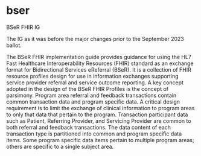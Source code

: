 # bser
BSeR FHIR IG

The IG as it was before the major changes prior to the September 2023 ballot.

The BSeR FHIR implementation guide provides guidance for using the HL7 Fast Healthcare Interoperability Resources (FHIR) standard as an exchange format for Bidirectional Services eReferral (BSeR). It is a collection of FHIR resource profiles design for use in information exchanges supporting service provider referral and service outcome reporting. A key concept adopted in the design of the BSeR FHIR Profiles is the concept of parsimony. Program area referral and feedback transactions contain common transaction data and program specific data. A critical design requirement is to limit the exchange of clinical information to program areas to only that data that pertain to the program. Transaction participant data such as Patient, Referring Provider, and Servicing Provider are common to both referral and feedback transactions. The data content of each transaction type is partitioned into common and program specific data items. Some program specific data items pertain to multiple program areas; others are specific to a single subject area.
